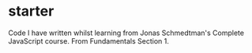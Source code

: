 # starter
Code I have written whilst learning from Jonas Schmedtman's Complete JavaScript course. From Fundamentals Section 1.

